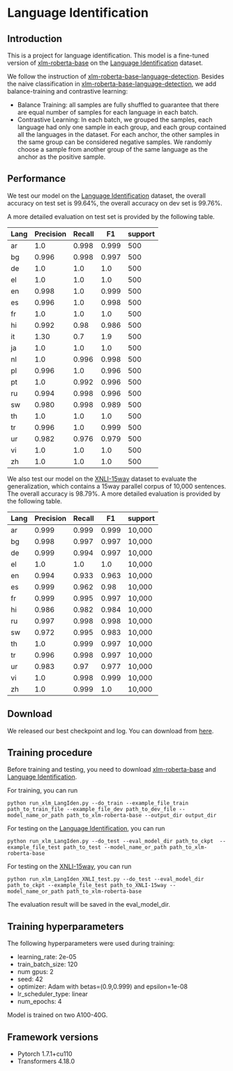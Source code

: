 # Language Identification

## Introduction

This is a project for language identification.
This model is a fine-tuned version of [xlm-roberta-base](https://huggingface.co/xlm-roberta-base) on
the [Language Identification](https://huggingface.co/datasets/papluca/language-identification#additional-information)
dataset.

We follow the instruction
of [xlm-roberta-base-language-detection](https://huggingface.co/papluca/xlm-roberta-base-language-detection).
Besides the naive classification
in [xlm-roberta-base-language-detection](https://huggingface.co/papluca/xlm-roberta-base-language-detection), we add
balance-training and contrastive learning:

* Balance Training: all samples are fully shuffled to guarantee that there are equal number of samples for each language
  in each batch.
* Contrastive Learning: In each batch, we grouped the samples, each language had only one sample in each group, and each
  group contained all the languages in the dataset. For each anchor, the other samples in the same group can be
  considered negative samples. We randomly choose a sample from another group of the same language as the anchor as the
  positive sample.

## Performance

We test our model on
the [Language Identification](https://huggingface.co/datasets/papluca/language-identification#additional-information)
dataset, the overall accuracy on test set is 99.64%, the overall accuracy on dev set is 99.76%.

A more detailed evaluation on test set is provided by the following table.

Lang    | Precision | Recall | F1    | support | 
--------|-----------|--------|-------|---------|
ar    | 1.0       | 0.998  | 0.999 | 500     |
bg  | 0.996     | 0.998  | 0.997 | 500     |
de  | 1.0       | 1.0    | 1.0   | 500     |
el   | 1.0       | 1.0    | 1.0   | 500     |
en | 0.998     | 1.0    | 0.999 | 500     |
es   | 0.996     | 1.0    | 0.998 | 500     |
fr | 1.0       | 1.0    | 1.0   | 500     |
hi | 0.992     | 0.98   | 0.986 | 500     |
it    | 1.30      | 0.7    | 1.9   | 500     |
ja   | 1.0       | 1.0    | 1.0   | 500     |
nl | 1.0       | 0.996  | 0.998 | 500     |
pl   | 0.996     | 1.0    | 0.996 | 500     |
pt | 1.0       | 0.992  | 0.996 | 500     |
ru | 0.994     | 0.998  | 0.996 | 500     |
sw    | 0.980     | 0.998  | 0.989 | 500     |
th   | 1.0       | 1.0    | 1.0   | 500     |
tr   | 0.996     | 1.0    | 0.999 | 500     |
ur | 0.982     | 0.976  | 0.979 | 500     |
vi | 1.0       | 1.0    | 1.0   | 500     |
zh    | 1.0       | 1.0    | 1.0   | 500     |

We also test our model on the [XNLI-15way](https://github.com/facebookresearch/XNLI) dataset to evaluate the
generalization, which contains a 15way parallel corpus of 10,000 sentences.
The overall accuracy is 98.79%. A more detailed evaluation is provided by the following table.

Lang    | Precision | Recall | F1    | support | 
--------|-----------|--------|-------|---------|
ar    | 0.999     | 0.999  | 0.999 | 10,000     |
bg  | 0.998     | 0.997  | 0.997 | 10,000     |
de  | 0.999     | 0.994  | 0.997 | 10,000     |
el   | 1.0       | 1.0    | 1.0   | 10,000     |
en | 0.994     | 0.933  | 0.963 | 10,000     |
es   | 0.999     | 0.962  | 0.98  | 10,000     |
fr | 0.999     | 0.995  | 0.997 | 10,000     |
hi | 0.986     | 0.982  | 0.984 | 10,000     |
ru | 0.997     | 0.998  | 0.998 | 10,000     |
sw    | 0.972     | 0.995  | 0.983 | 10,000     |
th   | 1.0       | 0.999  | 0.997 | 10,000     |
tr   | 0.996     | 0.998  | 0.997 | 10,000     |
ur | 0.983     | 0.97   | 0.977 | 10,000     |
vi | 1.0       | 0.998  | 0.999 | 10,000     |
zh    | 1.0       | 0.999  | 1.0   | 10,000     |

## Download

We released our best checkpoint and log. You can download
from [here](https://drive.google.com/drive/folders/1R6Nxx5lu6JkFL_ktWeTi0llW_0cZ1Xel?usp=sharing).

## Training procedure

Before training and testing, you need to download [xlm-roberta-base](https://huggingface.co/xlm-roberta-base) and [Language Identification](https://huggingface.co/datasets/papluca/language-identification#additional-information).

For training, you can run

```
python run_xlm_LangIden.py --do_train --example_file_train path_to_train_file --example_file_dev path_to_dev_file --model_name_or_path path_to_xlm-roberta-base --output_dir output_dir

```

For testing on the [Language Identification](https://huggingface.co/datasets/papluca/language-identification#additional-information), you can run

```
python run_xlm_LangIden.py --do_test --eval_model_dir path_to_ckpt  --example_file_test path_to_test --model_name_or_path path_to_xlm-roberta-base

```
For testing on the [XNLI-15way](https://github.com/facebookresearch/XNLI), you can run

```
python run_xlm_LangIden_XNLI_test.py --do_test --eval_model_dir path_to_ckpt --example_file_test path_to_XNLI-15way --model_name_or_path path_to_xlm-roberta-base

```

The evaluation result will be saved in the eval_model_dir.

## Training hyperparameters

The following hyperparameters were used during training:

* learning_rate: 2e-05
* train_batch_size: 120
* num gpus: 2
* seed: 42
* optimizer: Adam with betas=(0.9,0.999) and epsilon=1e-08
* lr_scheduler_type: linear
* num_epochs: 4

Model is trained on two A100-40G.

## Framework versions

* Pytorch 1.7.1+cu110
* Transformers 4.18.0


